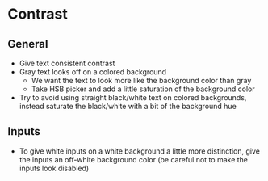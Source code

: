 # Contrast

## General
- Give text consistent contrast
- Gray text looks off on a colored background
  - We want the text to look more like the background color than gray
  - Take HSB picker and add a little saturation of the background color
- Try to avoid using straight black/white text on colored backgrounds, instead saturate the black/white with a bit of the background hue

## Inputs
- To give white inputs on a white background a little more distinction, give the inputs an off-white background color (be careful not to make the inputs look disabled)